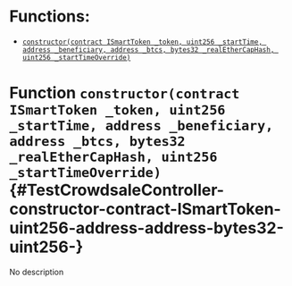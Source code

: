 # Functions:

- [`constructor(contract ISmartToken _token, uint256 _startTime, address _beneficiary, address _btcs, bytes32 _realEtherCapHash, uint256 _startTimeOverride)`](#TestCrowdsaleController-constructor-contract-ISmartToken-uint256-address-address-bytes32-uint256-)

# Function `constructor(contract ISmartToken _token, uint256 _startTime, address _beneficiary, address _btcs, bytes32 _realEtherCapHash, uint256 _startTimeOverride)` {#TestCrowdsaleController-constructor-contract-ISmartToken-uint256-address-address-bytes32-uint256-}

No description
